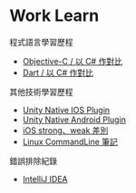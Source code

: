 # Work Learn
程式語言學習歷程
- [Objective-C / 以 C# 作對比](Objective-c-csharp.md)
- [Dart / 以 C# 作對比](Dart-csharp.md)

其他技術學習歷程
- [Unity Native IOS Plugin](Unity-native-ios-plugin.md)
- [Unity Native Android Plugin](Unity-native-android-plugin.md)
- [iOS strong、weak 差別](https://www.appcoda.com.tw/memory-management-swift/)
- [Linux CommandLine 筆記](Linux_command.md)

錯誤排除紀錄
- [IntelliJ IDEA](IntelliJ-IDEA-error.md)
